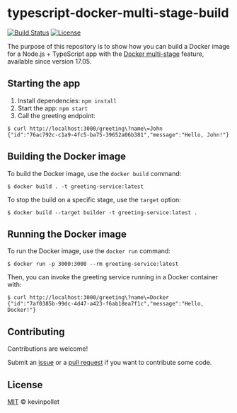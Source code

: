 # typescript-docker-multi-stage-build

[![Build Status](https://github.com/kevinpollet/typescript-docker-multi-stage-build/workflows/Build%20%26%20Test/badge.svg)][5]
[![License](https://img.shields.io/badge/license-MIT-blue.svg)][4]

The purpose of this repository is to show how you can build a Docker image for a Node.js + TypeScript app with the [Docker multi-stage][1] feature, available since version 17.05.

## Starting the app

1. Install dependencies: `npm install`
2. Start the app: `npm start`
3. Call the greeting endpoint:

```shell
$ curl http://localhost:3000/greeting\?name\=John
{"id":"76ac792c-c1a9-4fc5-ba75-39652a06b381","message":"Hello, John!"}
```

## Building the Docker image

To build the Docker image, use the `docker build` command:

```shell
$ docker build . -t greeting-service:latest
```

To stop the build on a specific stage, use the `target` option:

```shell
$ docker build --target builder -t greeting-service:latest .
```

## Running the Docker image

To run the Docker image, use the `docker run` command:

```shell
$ docker run -p 3000:3000 --rm greeting-service:latest
```

Then, you can invoke the greeting service running in a Docker container with:

```shell
$ curl http://localhost:3000/greeting\?name\=Docker
{"id":"7af0385b-99dc-4d47-a423-f6ab18ea7f1c","message":"Hello, Docker!"}
```

## Contributing

Contributions are welcome!

Submit an [issue][2] or a [pull request][3] if you want to contribute some code.

## License

[MIT][4] © kevinpollet

[1]: https://docs.docker.com/develop/develop-images/multistage-build/
[2]: https://github.com/kevinpollet/typescript-docker-multi-stage-build/issues/new
[3]: https://github.com/kevinpollet/typescript-docker-multi-stage-build/pulls
[4]: ./LICENSE.md
[5]: https://github.com/kevinpollet/typescript-docker-multi-stage-build/actions
